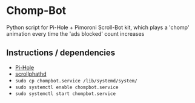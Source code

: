 # Chomp-Bot
Python script for Pi-Hole + Pimoroni Scroll-Bot kit, which plays a 'chomp' animation every time the 'ads blocked' count increases
## Instructions / dependencies

 - [Pi-Hole](https://github.com/pi-hole/pi-hole/#one-step-automated-install)
 - [scrollphathd](https://github.com/pimoroni/scroll-phat-hd#manual-install)
 - `sudo cp chompbot.service /lib/systemd/system/`
 - `sudo systemctl enable chompbot.service`
 - `sudo systemctl start chompbot.service`
